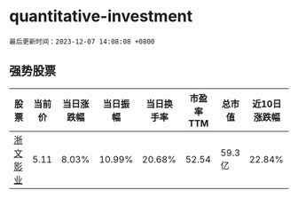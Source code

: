 # quantitative-investment

`最后更新时间：2023-12-07 14:08:08 +0800`

## 强势股票

|股票|当前价|当日涨跌幅|当日振幅|当日换手率|市盈率TTM|总市值|近10日涨跌幅|
|----|----|----|----|----|----|----|----|
|[浙文影业](https://xueqiu.com/S/SH601599)|5.11|8.03%|10.99%|20.68%|52.54|59.3亿|22.84%|
